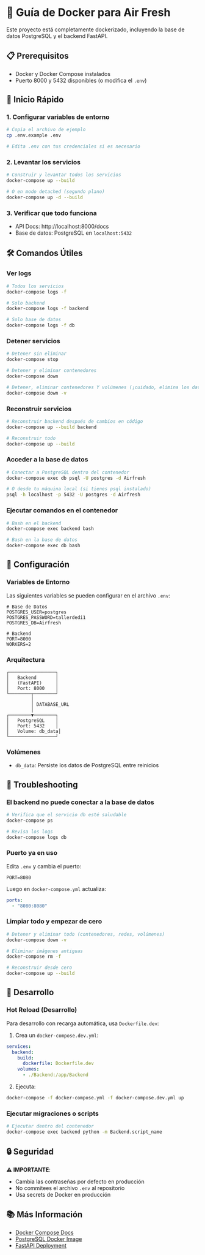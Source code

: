 # 🐳 Guía de Docker para Air Fresh

Este proyecto está completamente dockerizado, incluyendo la base de datos PostgreSQL y el backend FastAPI.

## 📋 Prerequisitos

- Docker y Docker Compose instalados
- Puerto 8000 y 5432 disponibles (o modifica el `.env`)

## 🚀 Inicio Rápido

### 1. Configurar variables de entorno

```bash
# Copia el archivo de ejemplo
cp .env.example .env

# Edita .env con tus credenciales si es necesario
```

### 2. Levantar los servicios

```bash
# Construir y levantar todos los servicios
docker-compose up --build

# O en modo detached (segundo plano)
docker-compose up -d --build
```

### 3. Verificar que todo funciona

- API Docs: http://localhost:8000/docs
- Base de datos: PostgreSQL en `localhost:5432`

## 🛠️ Comandos Útiles

### Ver logs
```bash
# Todos los servicios
docker-compose logs -f

# Solo backend
docker-compose logs -f backend

# Solo base de datos
docker-compose logs -f db
```

### Detener servicios
```bash
# Detener sin eliminar
docker-compose stop

# Detener y eliminar contenedores
docker-compose down

# Detener, eliminar contenedores Y volúmenes (¡cuidado, elimina los datos!)
docker-compose down -v
```

### Reconstruir servicios
```bash
# Reconstruir backend después de cambios en código
docker-compose up --build backend

# Reconstruir todo
docker-compose up --build
```

### Acceder a la base de datos
```bash
# Conectar a PostgreSQL dentro del contenedor
docker-compose exec db psql -U postgres -d Airfresh

# O desde tu máquina local (si tienes psql instalado)
psql -h localhost -p 5432 -U postgres -d Airfresh
```

### Ejecutar comandos en el contenedor
```bash
# Bash en el backend
docker-compose exec backend bash

# Bash en la base de datos
docker-compose exec db bash
```

## 🔧 Configuración

### Variables de Entorno

Las siguientes variables se pueden configurar en el archivo `.env`:

```env
# Base de Datos
POSTGRES_USER=postgres
POSTGRES_PASSWORD=tallerdedi1
POSTGRES_DB=Airfresh

# Backend
PORT=8000
WORKERS=2
```

### Arquitectura

```
┌─────────────────┐
│   Backend       │
│   (FastAPI)     │
│   Port: 8000    │
└────────┬────────┘
         │
         │ DATABASE_URL
         │
┌────────▼────────┐
│   PostgreSQL    │
│   Port: 5432    │
│   Volume: db_data│
└─────────────────┘
```

### Volúmenes

- `db_data`: Persiste los datos de PostgreSQL entre reinicios

## 🐛 Troubleshooting

### El backend no puede conectar a la base de datos

```bash
# Verifica que el servicio db esté saludable
docker-compose ps

# Revisa los logs
docker-compose logs db
```

### Puerto ya en uso

Edita `.env` y cambia el puerto:
```env
PORT=8080
```

Luego en `docker-compose.yml` actualiza:
```yaml
ports:
  - "8080:8080"
```

### Limpiar todo y empezar de cero

```bash
# Detener y eliminar todo (contenedores, redes, volúmenes)
docker-compose down -v

# Eliminar imágenes antiguas
docker-compose rm -f

# Reconstruir desde cero
docker-compose up --build
```

## 📝 Desarrollo

### Hot Reload (Desarrollo)

Para desarrollo con recarga automática, usa `Dockerfile.dev`:

1. Crea un `docker-compose.dev.yml`:
```yaml
services:
  backend:
    build:
      dockerfile: Dockerfile.dev
    volumes:
      - ./Backend:/app/Backend
```

2. Ejecuta:
```bash
docker-compose -f docker-compose.yml -f docker-compose.dev.yml up
```

### Ejecutar migraciones o scripts

```bash
# Ejecutar dentro del contenedor
docker-compose exec backend python -m Backend.script_name
```

## 🔒 Seguridad

⚠️ **IMPORTANTE**: 
- Cambia las contraseñas por defecto en producción
- No commitees el archivo `.env` al repositorio
- Usa secrets de Docker en producción

## 📚 Más Información

- [Docker Compose Docs](https://docs.docker.com/compose/)
- [PostgreSQL Docker Image](https://hub.docker.com/_/postgres)
- [FastAPI Deployment](https://fastapi.tiangolo.com/deployment/)
